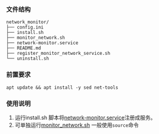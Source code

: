 

### 文件结构

```
network_monitor/
├── config.ini
├── install.sh
├── monitor_network.sh
├── network-monitor.service
├── README.md
├── register_monitor_network_service.sh
└── uninstall.sh
```

### 前置要求

```
apt update && apt install -y sed net-tools
```


### 使用说明
1. 运行install.sh 脚本将[network-monitor.service](network-monitor.service)注册成服务。 
2. 可单独运行[monitor_network.sh](monitor_network.sh) 一般使用`source`命令  
